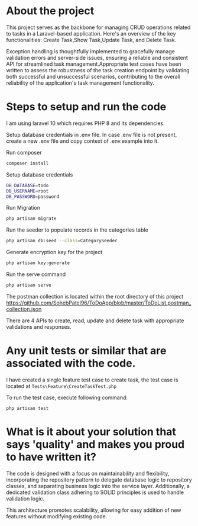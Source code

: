 # About the project

This project serves as the backbone for managing CRUD operations related to tasks in a Laravel-based application. Here's an overview of the key functionalities:
Create Task,Show Task,Update Task, and Delete Task.

Exception handling is thoughtfully implemented to gracefully manage validation errors and server-side issues, ensuring a reliable and consistent API for streamlined task management.Appropriate test cases have been written to assess the robustness of the task creation endpoint by validating both successful and unsuccessful scenarios, contributing to the overall reliability of the application's task management functionality.



# Steps to setup and run the code

I am using laravel 10 which requires PHP 8 and its dependencies.

Setup database credentials in .env file. In case .env file is not present, create a new .env file and copy context of .env.example into it.

Run composer
```bash
composer install

```

Setup database credentials
```bash
DB_DATABASE=todo
DB_USERNAME=root
DB_PASSWORD=password
```
Run Migration
```bash
php artisan migrate
```


Run the seeder to populate records in the categories table
```bash
php artisan db:seed --class=CategorySeeder
```

Generate encryption key for the project
```bash
php artisan key:generate
```

Run the serve command 
```bash
php artisan serve
```


The postman collection is located within the root directory of this project
https://github.com/SohebPatel96/ToDoApp/blob/master/ToDoList.postman_collection.json

There are 4 APIs to create, read, update and delete task with appropriate validations and responses.


# Any unit tests or similar that are associated with the code.

I have created a single feature test case to create task, the test case is located at `Tests\Feature\CreateTaskTest.php`

To run the test case, execute following command:
```http
php artisan test
```

# What is it about your solution that says 'quality' and makes you proud to have written it?

The code is designed with a focus on maintainability and flexibility, incorporating the repository pattern to delegate database logic to repository classes, and separating business logic into the service layer. Additionally, a dedicated validation class adhering to SOLID principles is used to handle validation logic.

This architecture promotes scalability, allowing for easy addition of new features without modifying existing code.





